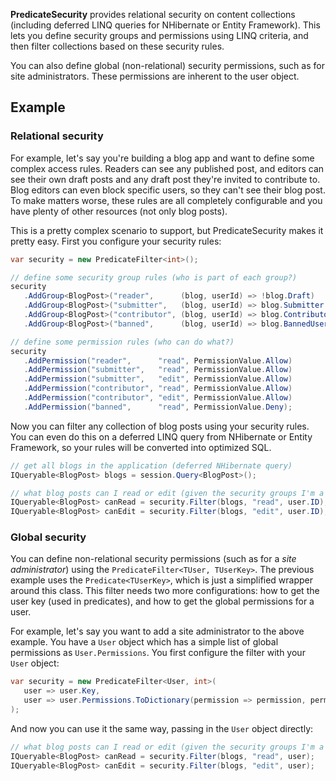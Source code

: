 **PredicateSecurity** provides relational security on content collections (including deferred LINQ
queries for NHibernate or Entity Framework). This lets you define security groups and permissions
using LINQ criteria, and then filter collections based on these security rules.

You can also define global (non-relational) security permissions, such as for site administrators.
These permissions are inherent to the user object.

## Example
### Relational security
For example, let's say you're building a blog app and want to define some complex access rules.
Readers can see any published post, and editors can see their own draft posts and any draft post
they're invited to contribute to. Blog editors can even block specific users, so they can't see
their blog post. To make matters worse, these rules are all completely configurable and you have
plenty of other resources (not only blog posts).

This is a pretty complex scenario to support, but PredicateSecurity makes it pretty easy. First you
configure your security rules:
```c#
var security = new PredicateFilter<int>();

// define some security group rules (who is part of each group?)
security
   .AddGroup<BlogPost>("reader",      (blog, userId) => !blog.Draft)
   .AddGroup<BlogPost>("submitter",   (blog, userId) => blog.Submitter.ID == userId)
   .AddGroup<BlogPost>("contributor", (blog, userId) => blog.Contributors.Any(p => p.ID == userId))
   .AddGroup<BlogPost>("banned",      (blog, userId) => blog.BannedUsers.Any(p => p.ID == userId));

// define some permission rules (who can do what?)
security
   .AddPermission("reader",      "read", PermissionValue.Allow)
   .AddPermission("submitter",   "read", PermissionValue.Allow)
   .AddPermission("submitter",   "edit", PermissionValue.Allow)
   .AddPermission("contributor", "read", PermissionValue.Allow)
   .AddPermission("contributor", "edit", PermissionValue.Allow)
   .AddPermission("banned",      "read", PermissionValue.Deny);
```

Now you can filter any collection of blog posts using your security rules. You can even do this on
a deferred LINQ query from NHibernate or Entity Framework, so your rules will be converted into
optimized SQL.
```c#
// get all blogs in the application (deferred NHibernate query)
IQueryable<BlogPost> blogs = session.Query<BlogPost>();

// what blog posts can I read or edit (given the security groups I'm a member of)?
IQueryable<BlogPost> canRead = security.Filter(blogs, "read", user.ID);
IQueryable<BlogPost> canEdit = security.Filter(blogs, "edit", user.ID);
```

### Global security
You can define non-relational security permissions (such as for a _site administrator_) using the
`PredicateFilter<TUser, TUserKey>`. The previous example uses the `Predicate<TUserKey>`,
which is just a simplified wrapper around this class. This filter needs two more configurations:
how to get the user key (used in predicates), and how to get the global permissions for a user.

For example, let's say you want to add a site administrator to the above example. You have a `User`
object which has a simple list of global permissions as `User.Permissions`. You first configure
the filter with your `User` object:
```c#
var security = new PredicateFilter<User, int>(
   user => user.Key,
   user => user.Permissions.ToDictionary(permission => permission, permission => PermissionValue.Allow)
);
```

And now you can use it the same way, passing in the `User` object directly:
```c#
// what blog posts can I read or edit (given the security groups I'm a member of)?
IQueryable<BlogPost> canRead = security.Filter(blogs, "read", user);
IQueryable<BlogPost> canEdit = security.Filter(blogs, "edit", user);
```
